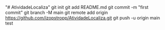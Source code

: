 "# AtividadeLocaliza"  git init git add README.md git commit -m "first commit" git branch -M main git remote add origin https://github.com/izopstropp/AtividadeLocaliza.git git push -u origin main
test
